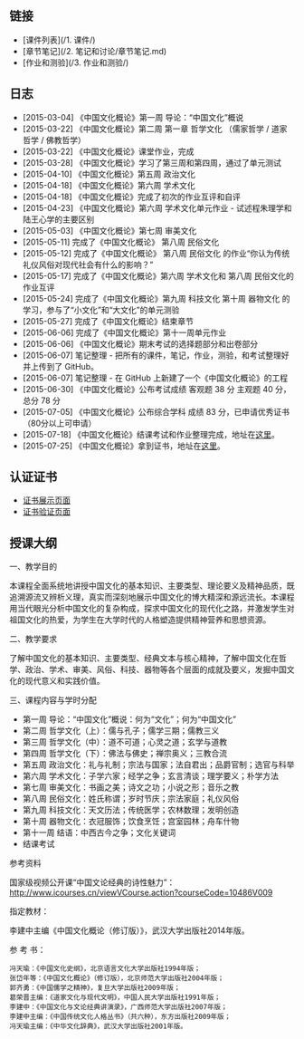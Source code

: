 
## 链接

- [课件列表](/1. 课件/)
- [章节笔记](/2. 笔记和讨论/章节笔记.md)
- [作业和测验](/3. 作业和测验/)

## 日志

- [2015-03-04] 《中国文化概论》第一周 导论：“中国文化”概说 
- [2015-03-22] 《中国文化概论》第二周  第一章 哲学文化 （儒家哲学 / 道家哲学 / 佛教哲学）
- [2015-03-22] 《中国文化概论》课堂作业，完成
- [2015-03-28] 《中国文化概论》学习了第三周和第四周，通过了单元测试
- [2015-04-10] 《中国文化概论》第五周 政治文化
- [2015-04-18] 《中国文化概论》第六周 学术文化
- [2015-04-18] 《中国文化概论》完成了初次的作业互评和自评
- [2015-04-23] 《中国文化概论》第六周 学术文化单元作业 - 试述程朱理学和陆王心学的主要区别
- [2015-05-03] 《中国文化概论》第七周 审美文化
- [2015-05-11] 完成了《中国文化概论》 第八周 民俗文化
- [2015-05-12] 完成了《中国文化概论》 第八周 民俗文化 的作业“你认为传统礼仪风俗对现代社会有什么的影响？”
- [2015-05-17] 完成了《中国文化概论》第六周 学术文化和 第八周 民俗文化的作业互评 
- [2015-05-24] 完成了《中国文化概论》第九周 科技文化 第十周 器物文化 的学习，参与了“小文化”和“大文化”的单元测验
- [2015-05-27] 完成了《中国文化概论》结束章节
- [2015-06-06] 完成了《中国文化概论》第十一周单元作业
- [2015-06-06] 《中国文化概论》期末考试的选择题部分和出卷部分
- [2015-06-07] 笔记整理 - 把所有的课件，笔记，作业，测验，和考试整理好并上传到了 GitHub。
- [2015-06-07] 笔记整理 - 在 GitHub 上新建了一个《中国文化概论》的工程
- [2015-06-30] 《中国文化概论》公布考试成绩 客观题 38 分 主观题 40 分，总分 78 分
- [2015-07-05] 《中国文化概论》公布综合学科 成绩 83 分，已申请优秀证书（80分以上可申请）
- [2015-07-18] 《中国文化概论》结课考试和作业整理完成，地址在[这里](https://github.com/mc-gulu/mooc_chinese_culture)。
- [2015-07-25] 《中国文化概论》拿到证书，地址在[这里](http://www.icourse163.org/cert/Authority.htm?certNo=V201562000012)。

## 认证证书

- [证书展示页面](http://www.icourse163.org/cert/Authority.htm?certNo=V201562000012)
- [证书验证页面](http://www.icourse163.org/verify/V201562000012#/verifyResult)

## 授课大纲

一、教学目的

本课程全面系统地讲授中国文化的基本知识、主要类型、理论要义及精神品质，既追溯源流又辨析义理，真实而深刻地展示中国文化的博大精深和源远流长。本课程用当代眼光分析中国文化的复杂构成，探求中国文化的现代化之路，并激发学生对祖国文化的热爱，为学生在大学时代的人格塑造提供精神营养和思想资源。
 
二、教学要求

了解中国文化的基本知识、主要类型、经典文本与核心精神，了解中国文化在哲学、政治、学术、审美、风俗、科技、器物等各个层面的成就及要义，发掘中国文化的现代意义和实践价值。
 
三、课程内容与学时分配

- 第一周  导论：“中国文化”概说：何为“文化”；何为“中国文化”
- 第二周  哲学文化（上）：儒与孔子；儒学三期；儒教三义
- 第三周  哲学文化（中）：道不可道；心灵之道；玄学与道教
- 第四周  哲学文化（下）：佛法与佛史；禅宗奥义；三教合流
- 第五周  政治文化：礼与礼制；宗法与国家；法自君出；品爵官制；选官与科举
- 第六周  学术文化：子学六家；经学之争；玄言清谈；理学要义；朴学方法
- 第七周  审美文化：书画之美；诗文之功；小说之形；音乐之教
- 第八周  民俗文化：姓氏称谓；岁时节庆；宗法家庭；礼仪风俗
- 第九周  科技文化：天文历法；传统医学；农林数理；发明创造
- 第十周  器物文化：衣冠服饰；饮食烹饪；宫室园林；舟车什物
- 第十一周   结语：中西古今之争；文化关键词    
- 结课考试

 
参考资料

国家级视频公开课“中国文论经典的诗性魅力”：http://www.icourses.cn/viewVCourse.action?courseCode=10486V009 

指定教材：

李建中主编《中国文化概论（修订版）》，武汉大学出版社2014年版。

参 考 书：

    冯天瑜：《中国文化史纲》，北京语言文化大学出版社1994年版；
    张岱年等：《中国文化概论》（修订版），北京师范大学出版社2004年版；
    郭齐勇：《中国儒学之精神》，复旦大学出版社2009年版；
    葛荣晋主编：《道家文化与现代文明》，中国人民大学出版社1991年版；
    李建中：《中国文化与文论经典讲演录》，广西师范大学出版社2007年版；
    李建中主编：《中国传统文化人格丛书》（共六种），东方出版社2009年版；
    冯天瑜主编：《中华文化辞典》，武汉大学出版社2001年版。
